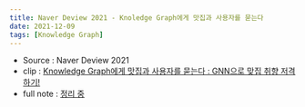 ```yaml
---
title: Naver Deview 2021 - Knoledge Graph에게 맛집과 사용자를 묻는다
date: 2021-12-09
tags: [Knowledge Graph]
---
```


- Source : Naver Deview 2021
- clip : [Knowledge Graph에게 맛집과 사용자를 묻는다 : GNN으로 맞집 취향 저격하기!](https://tv.naver.com/v/23652392)
- full note : [정리 중](https://dasomkang.notion.site/Knowledge-Graph-GNN-647802f787b84f748cd89e792da60e1b)